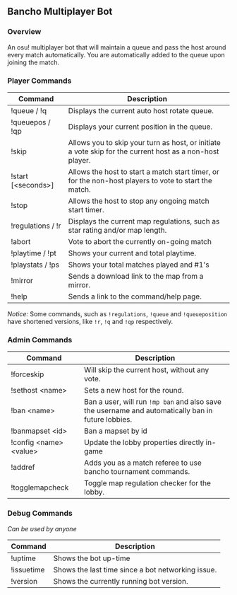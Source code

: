 ## Bancho Multiplayer Bot

### Overview
An osu! multiplayer bot that will maintain a queue and pass the host around every match automatically. You are automatically added to the queue upon joining the match. 

### Player Commands

| Command               | Description |
| -----------           | ----------- |
| !queue / !q           | Displays the current auto host rotate queue. |
| !queuepos / !qp       | Displays your current position in the queue. |
| !skip                 | Allows you to skip your turn as host, or initiate a vote skip for the current host as a non-host player. |
| !start [\<seconds\>]  | Allows the host to start a match start timer, or for the non-host players to vote to start the match. |
| !stop                 | Allows the host to stop any ongoing match start timer. |
| !regulations / !r     | Displays the current map regulations, such as star rating and/or map length. |
| !abort                | Vote to abort the currently on-going match |
| !playtime / !pt       | Shows your current and total playtime. |
| !playstats / !ps      | Shows your total matches played and #1's |
| !mirror               | Sends a download link to the map from a mirror. |
| !help                 | Sends a link to the command/help page. |


*Notice:* Some commands, such as `!regulations`, `!queue` and `!queueposition` have shortened versions, like `!r`, `!q` and `!qp` respectively.

### Admin Commands

| Command                   | Description |
| -----------               | ----------- |
| !forceskip                | Will skip the current host, without any vote. |
| !sethost \<name\>         | Sets a new host for the round. |
| !ban \<name\>             | Ban a user, will run `!mp ban` and also save the username and automatically ban in future lobbies. |
| !banmapset \<id\>         | Ban a mapset by id |
| !config \<name\> \<value\> | Update the lobby properties directly in-game
| !addref		            | Adds you as a match referee to use bancho tournament commands. |
| !togglemapcheck           | Toggle map regulation checker for the lobby. |

### Debug Commands
*Can be used by anyone*

| Command               | Description |
| -----------           | ----------- |
| !uptime               | Shows the bot up-time |
| !issuetime            | Shows the last time since a bot networking issue. |
| !version              | Shows the currently running bot version. |
